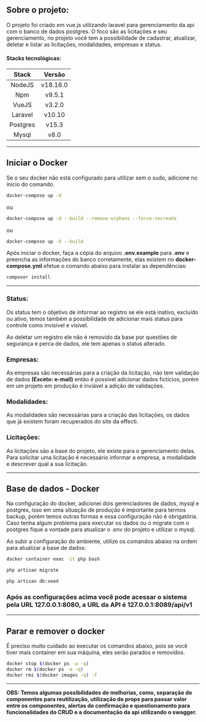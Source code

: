 ## Sobre o projeto:

O projeto foi criado em vue.js utilizando laravel para gerenciamento da api com o banco de dados postgres. O foco são as licitações e seu gerenciamento, no projeto você tem a possibilidade de cadastrar, atualizar, deletar e listar as licitações, modalidades, empresas e status.

#### **Stacks tecnológicas:**

|  Stack   |  Versão  |
| :------: | :------: |
|  NodeJS  | v18.16.0 |
|   Npm    |  v9.5.1  |
|  VueJS   |  v3.2.0  |
| Laravel  |  v10.10  |
| Postgres |  v15.3   |
|  Mysql   |   v8.0   |

---

## Iniciar o Docker

Se o seu docker não está configurado para utilizar sem o sudo, adicione no ínicio do comando.

```bash
docker-compose up -d
```

ou

```bash
docker-compose up -d --build --remove-orphans --force-recreate
```

ou

```bash
docker-compose up -d --build
```

Após iniciar o docker, faça a cópia do arquivo **.env.example** para **.env** e preencha as informações do banco corretamente, elas existem no **docker-compose.yml** efetue o comando abaixo para instalar as dependências:

```bash
composer install
```

---

### **Status:**

Os status tem o objetivo de informar ao registro se ele está inativo, excluído ou ativo, temos também a possibilidade de adicionar mais status para controle como invisível e visível.

Ao deletar um registro ele não é removido da base por questões de segurança e perca de dados, ele tem apenas o status alterado.

### **Empresas:**

As empresas são necessárias para a criação da licitação, não tem validação de dados **(Exceto: e-mail)** então é possível adicionar dados fictícios, porém em um projeto em produção é inviável a adição de validações.

### **Modalidades:**

As modalidades são necessárias para a criação das licitações, os dados que já existem foram recuperados do site da effecti.

### **Licitações:**

As licitações são a base do projeto, ele existe para o gerenciamento delas. Para solicitar uma licitação é necessário informar a empresa, a modalidade e descrever qual a sua licitação.

---

## **Base de dados - Docker**

Na configuração do docker, adicionei dois gerenciadores de dados, mysql e postgres, isso em uma situação de produção é importante para termos backup, porém temos outras formas e essa configuração não é obrigatória. Caso tenha algum problema para executar os dados ou o migrate com o postgres fique a vontade para atualizar o .env do projeto e utilizar o mysql.

Ao subir a configuração do ambiente, utilize os comandos abaixo na ordem para atualizar a base de dados:

```bash
docker container exec -it php bash
```

```bash
php artisan migrate
```

```bash
php artisan db:seed
```

### Após as configurações acima você pode acessar o sistema pela URL **127.0.0.1:8080**, a URL da API é **127.0.0.1:8089/api/v1**

---

## Parar e remover o docker

É preciso muito cuidado ao executar os comandos abaixo, pois se você tiver mais container em sua máquina, eles serão parados e removidos.

```bash
docker stop $(docker ps -a -q)
docker rm $(docker ps -a -q)
docker rmi $(docker images -q) -f
```

---

**OBS: Temos algumas possibilidades de melhorias, como, separação de componentes para reutilização, utilização de props para passar valor entre os componentes, alertas de confirmação e questionamento para funcionalidades do CRUD e a documentação da api utilizando o swagger.**
